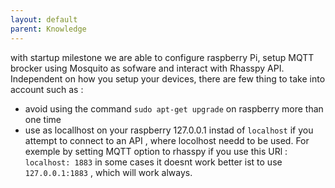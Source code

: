 ```yaml
---
layout: default
parent: Knowledge
---
```


with startup milestone we are able to configure raspberry Pi, setup MQTT brocker using Mosquito as sofware and interact with Rhasspy API.
Independent on how you setup your devices, there are few thing to take into account  such as :

- avoid using the  command ` sudo apt-get upgrade ` on raspberry more than one time
- use as locallhost on your raspberry 127.0.0.1 instad of `localhost` if you attempt to connect to an API , where locolhost needd to be used. For exemple by setting MQTT option to rhasspy 
if you use this URl : `localhost: 1883` in some cases it doesnt work better ist to use ` 127.0.0.1:1883` , which will work always.